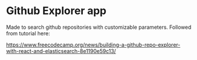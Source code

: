 # Github Explorer app
Made to search github repositories with customizable parameters. Followed from tutorial here:

https://www.freecodecamp.org/news/building-a-github-repo-explorer-with-react-and-elasticsearch-8e1190e59c13/